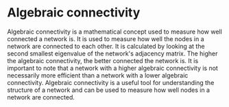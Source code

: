 # Algebraic connectivity

Algebraic connectivity is a mathematical concept used to measure how well connected a network is. It is used to measure how well the nodes in a network are connected to each other. It is calculated by looking at the second smallest eigenvalue of the network's adjacency matrix. The higher the algebraic connectivity, the better connected the network is. It is important to note that a network with a higher algebraic connectivity is not necessarily more efficient than a network with a lower algebraic connectivity. Algebraic connectivity is a useful tool for understanding the structure of a network and can be used to measure how well nodes in a network are connected.

